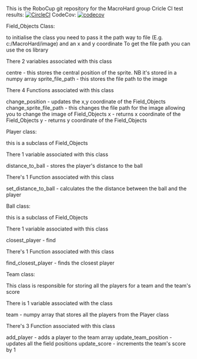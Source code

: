 This is the RoboCup git repository for the MacroHard group
Cricle CI test results:
[![CircleCI](https://dl.circleci.com/status-badge/img/gh/Deku-Soma/2D-Visuliser-RoboCup/tree/master.svg?style=svg)](https://dl.circleci.com/status-badge/redirect/gh/Deku-Soma/2D-Visuliser-RoboCup/tree/master)
CodeCov:
[![codecov](https://codecov.io/gh/Deku-Soma/2D-Visuliser-RoboCup/branch/master/graph/badge.svg?token=WKYPNDC727)](https://codecov.io/gh/Deku-Soma/2D-Visuliser-RoboCup)


Field_Objects Class:

to initialise the class you need to pass it the path way to file (E.g. c:/MacroHard/image) and an x and y coordinate
To get the file path you can use the os library

There 2 variables associated with this class

centre - this stores the central position of the sprite. NB it's stored in a numpy array
sprite_file_path - this stores the file path to the image

There 4 Functions associated with this class

change_position - updates the x,y coordinate of the Field_Objects
change_sprite_file_path - this changes the file path for the image allowing you to change the image of Field_Objects
x - returns x coordinate of the Field_Objects
y - returns y coordinate of the Field_Objects


Player class:

this is a subclass of Field_Objects

There 1 variable associated with this class

distance_to_ball - stores the player's distance to the ball

There's 1 Function associated with this class

set_distance_to_ball - calculates the the distance between the ball and the player


Ball class:

this is a subclass of Field_Objects

There 1 variable associated with this class

closest_player - find

There's 1 Function associated with this class

find_closest_player - finds the closest player


Team class:

This class is responsible for storing all the players for a team and the team's score

There is 1 variable associated with the class

team - numpy array that stores all the players from the Player class

There's 3 Function associated with this class

add_player - adds a player to the team array
update_team_position - updates all the field positions
update_score - increments the team's score by 1
